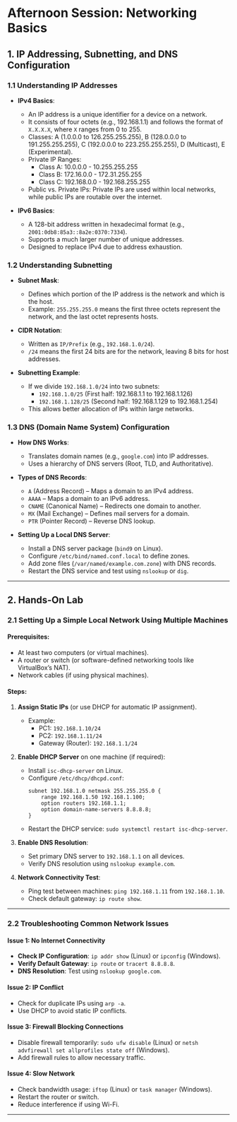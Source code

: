 # Afternoon Session: Networking Basics

## 1. IP Addressing, Subnetting, and DNS Configuration

### 1.1 Understanding IP Addresses
- **IPv4 Basics**:
  - An IP address is a unique identifier for a device on a network.
  - It consists of four octets (e.g., 192.168.1.1) and follows the format of `X.X.X.X`, where `X` ranges from 0 to 255.
  - Classes: A (1.0.0.0 to 126.255.255.255), B (128.0.0.0 to 191.255.255.255), C (192.0.0.0 to 223.255.255.255), D (Multicast), E (Experimental).
  - Private IP Ranges:
    - Class A: 10.0.0.0 - 10.255.255.255
    - Class B: 172.16.0.0 - 172.31.255.255
    - Class C: 192.168.0.0 - 192.168.255.255
  - Public vs. Private IPs: Private IPs are used within local networks, while public IPs are routable over the internet.
  
- **IPv6 Basics**:
  - A 128-bit address written in hexadecimal format (e.g., `2001:0db8:85a3::8a2e:0370:7334`).
  - Supports a much larger number of unique addresses.
  - Designed to replace IPv4 due to address exhaustion.
  
### 1.2 Understanding Subnetting
- **Subnet Mask**:
  - Defines which portion of the IP address is the network and which is the host.
  - Example: `255.255.255.0` means the first three octets represent the network, and the last octet represents hosts.

- **CIDR Notation**:
  - Written as `IP/Prefix` (e.g., `192.168.1.0/24`).
  - `/24` means the first 24 bits are for the network, leaving 8 bits for host addresses.

- **Subnetting Example**:
  - If we divide `192.168.1.0/24` into two subnets:
    - `192.168.1.0/25` (First half: 192.168.1.1 to 192.168.1.126)
    - `192.168.1.128/25` (Second half: 192.168.1.129 to 192.168.1.254)
  - This allows better allocation of IPs within large networks.

### 1.3 DNS (Domain Name System) Configuration
- **How DNS Works**:
  - Translates domain names (e.g., `google.com`) into IP addresses.
  - Uses a hierarchy of DNS servers (Root, TLD, and Authoritative).
  
- **Types of DNS Records**:
  - `A` (Address Record) – Maps a domain to an IPv4 address.
  - `AAAA` – Maps a domain to an IPv6 address.
  - `CNAME` (Canonical Name) – Redirects one domain to another.
  - `MX` (Mail Exchange) – Defines mail servers for a domain.
  - `PTR` (Pointer Record) – Reverse DNS lookup.
  
- **Setting Up a Local DNS Server**:
  - Install a DNS server package (`bind9` on Linux).
  - Configure `/etc/bind/named.conf.local` to define zones.
  - Add zone files (`/var/named/example.com.zone`) with DNS records.
  - Restart the DNS service and test using `nslookup` or `dig`.

---

## 2. Hands-On Lab

### 2.1 Setting Up a Simple Local Network Using Multiple Machines

#### Prerequisites:
- At least two computers (or virtual machines).
- A router or switch (or software-defined networking tools like VirtualBox’s NAT).
- Network cables (if using physical machines).

#### Steps:
1. **Assign Static IPs** (or use DHCP for automatic IP assignment).
   - Example:
     - PC1: `192.168.1.10/24`
     - PC2: `192.168.1.11/24`
     - Gateway (Router): `192.168.1.1/24`
2. **Enable DHCP Server** on one machine (if required):
   - Install `isc-dhcp-server` on Linux.
   - Configure `/etc/dhcp/dhcpd.conf`:
     ```
     subnet 192.168.1.0 netmask 255.255.255.0 {
         range 192.168.1.50 192.168.1.100;
         option routers 192.168.1.1;
         option domain-name-servers 8.8.8.8;
     }
     ```
   - Restart the DHCP service: `sudo systemctl restart isc-dhcp-server`.
   
3. **Enable DNS Resolution**:
   - Set primary DNS server to `192.168.1.1` on all devices.
   - Verify DNS resolution using `nslookup example.com`.
   
4. **Network Connectivity Test**:
   - Ping test between machines: `ping 192.168.1.11` from `192.168.1.10`.
   - Check default gateway: `ip route show`.

---

### 2.2 Troubleshooting Common Network Issues
#### Issue 1: No Internet Connectivity
- **Check IP Configuration**: `ip addr show` (Linux) or `ipconfig` (Windows).
- **Verify Default Gateway**: `ip route` or `tracert 8.8.8.8`.
- **DNS Resolution**: Test using `nslookup google.com`.

#### Issue 2: IP Conflict
- Check for duplicate IPs using `arp -a`.
- Use DHCP to avoid static IP conflicts.

#### Issue 3: Firewall Blocking Connections
- Disable firewall temporarily: `sudo ufw disable` (Linux) or `netsh advfirewall set allprofiles state off` (Windows).
- Add firewall rules to allow necessary traffic.

#### Issue 4: Slow Network
- Check bandwidth usage: `iftop` (Linux) or `task manager` (Windows).
- Restart the router or switch.
- Reduce interference if using Wi-Fi.

---


